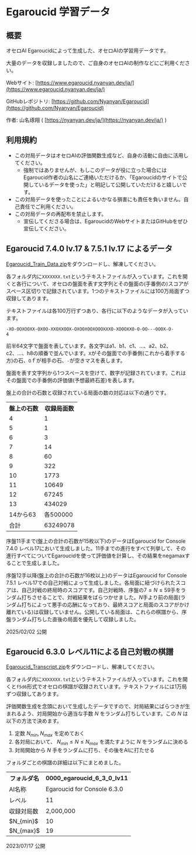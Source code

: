 # Egaroucid 学習データ



## 概要

オセロAI Egaroucidによって生成した、オセロAIの学習用データです。

大量のデータを収録しましたので、ご自身のオセロAIの制作などにご利用ください。

Webサイト: [https://www.egaroucid.nyanyan.dev/ja/](https://www.egaroucid.nyanyan.dev/ja/)

GitHubレポジトリ: [https://github.com/Nyanyan/Egaroucid](https://github.com/Nyanyan/Egaroucid)

作者: 山名琢翔 ( [https://nyanyan.dev/ja/](https://nyanyan.dev/ja/) )



## 利用規約

<ul>
    <li>この対局データはオセロAIの評価関数生成など、自身の活動に自由に活用してください。
        <ul>
            <li>強制ではありませんが、もしこのデータが役に立った場合にはEgaroucid作者の山名にご連絡いただけるか、「Egaroucidのサイトで公開しているデータを使った」と明記して公開していただけると嬉しいです。</li>
        </ul>
    </li>
    <li>この対局データを使ったことによるいかなる損害にも責任を負いません。自己責任でご利用ください。</li>
    <li>この対局データの再配布を禁止します。
        <ul>
            <li>宣伝してくださる場合は、EgaroucidのWebサイトまたはGitHubをぜひ宣伝してください。</li>
        </ul>
    </li>
</ul>


## Egaroucid 7.4.0 lv.17 & 7.5.1 lv.17 によるデータ

[Egaroucid_Train_Data.zip](https://github.com/Nyanyan/Egaroucid/releases/download/training_data/Egaroucid_Train_Data.zip)をダウンロードし、解凍してください。

各フォルダ内に```XXXXXXX.txt```というテキストファイルが入っています。これを開くと各行について、オセロの盤面を表す文字列とその盤面の(手番側の)スコアがスペース区切りで記録されています。1つのテキストファイルには100万局面ずつ収録してあります。

テキストファイルは各100万行ずつあり、各行に以下のようなデータが入っています。

<code>-XO-OOXOOXX-OXOO-XXOXXOOX-OXOOXOOXOOOXXXO-XOOOXXO-O-OO---OOOX-O- 4</code>

前半64文字で盤面を表しています。各文字はa1、b1、c1、…、a2、b2、c2、…、h8の順番で並んでいます。<code>X</code>がその盤面での手番側(これから着手する方)の石、<code>O</code>ｆが相手の石、<code>-</code>が空きマスを表します。

盤面を表す文字列から1つスペースを空けて、数字が記録されています。これはその盤面での手番側の評価値(予想最終石差)を表します。

盤上の合計の石数と収録されている局面の数の対応は以下の通りです。

<div class="table_wrapper"><table>
<tr>
	<th>盤上の石数</th>
	<th>収録局面数</th>
</tr>
<tr>
	<td>4</td>
	<td>1</td>
</tr>
<tr>
	<td>5</td>
	<td>1</td>
</tr>
<tr>
	<td>6</td>
	<td>3</td>
</tr>
<tr>
	<td>7</td>
	<td>14</td>
</tr>
<tr>
	<td>8</td>
	<td>60</td>
</tr>
<tr>
	<td>9</td>
	<td>322</td>
</tr>
<tr>
	<td>10</td>
	<td>1773</td>
</tr>
<tr>
	<td>11</td>
	<td>10649</td>
</tr>
<tr>
	<td>12</td>
	<td>67245</td>
</tr>
<tr>
	<td>13</td>
	<td>434029</td>
</tr>
<tr>
	<td>14から63</td>
	<td>各500000</td>
</tr>
<tr>
	<td>合計</td>
	<td>63249078</td>
</tr>
    </table></div>


序盤11手まで(盤上の合計の石数が15枚以下)のデータはEgaroucid for Console 7.4.0 レベル17において生成しました。11手までの進行をすべて列挙して、その進行すべてについてEgaroucidを使って評価値を計算し、その結果をnegamaxすることで生成しました。

序盤12手以降(盤上の合計の石数が16枚以上)のデータはEgaroucid for Console 7.5.1 レベル17での自己対戦によって生成しました。各局面に紐づけられたスコアは、自己対戦の終局時のスコアです。自己対戦時、序盤の$7 \leq N \leq 59$手をランダム打ちさせることで、対戦結果をばらつかせました。$N$手より前の局面(ランダム打ちによって悪手の応酬になっており、最終スコアと局面のスコアがかけ離れている)は収録していません。公開している局面は、これらの棋譜から、序盤ランダム打ちした直後の局面を優先して収録しました。

2025/02/02 公開



## Egaroucid 6.3.0 レベル11による自己対戦の棋譜

[Egaroucid_Transcript.zip](https://github.com/Nyanyan/Egaroucid/releases/download/transcript/Egaroucid_Transcript.zip)をダウンロードし、解凍してください。

各フォルダ内に```XXXXXXX.txt```というテキストファイルが入っています。これを開くと```f5d6```形式でオセロの棋譜が収録されています。テキストファイルには1万局ずつ収録してあります。

評価関数生成を念頭において生成したデータですので、対局結果にばらつきが生まれるよう、対局開始から適当な手数 $N$ をランダム打ちしています。この $N$ は以下の方法で決めます。

1. 定数 $N_{min},N_{max}$ を定めておく
2. 各対局において、 $N_{min}\leq N \leq N_{max}$ を満たすように $N$ をランダムに決める
3. 対局開始から $N$ 手をランダムに打ち、その後をAIに打たせる

フォルダごとの棋譜の詳細は以下にまとめました。

<div class="table_wrapper"><table>
<tr>
	<th>フォルダ名</th>
	<th>0000_egaroucid_6_3_0_lv11</th>
</tr>
<tr>
	<td>AI名称</td>
	<td>Egaroucid for Console 6.3.0</td>
</tr>
<tr>
	<td>レベル</td>
	<td>11</td>
</tr>
<tr>
	<td>収録対局数</td>
	<td>2,000,000</td>
</tr>
<tr>
	<td> $N_{min}$ </td>
	<td>10</td>
</tr>
<tr>
	<td> $N_{max}$ </td>
	<td>19</td>
</tr>
    </table></div>
2023/07/17 公開
